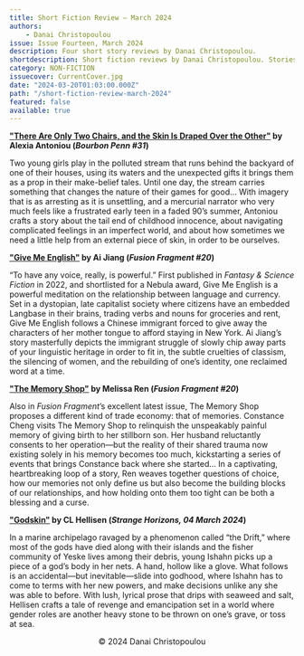 ```yaml
---
title: Short Fiction Review — March 2024
authors:
    - Danai Christopoulou
issue: Issue Fourteen, March 2024
description: Four short story reviews by Danai Christopoulou.
shortdescription: Short fiction reviews by Danai Christopoulou. Stories reviewed include "There Are Only Two Chairs, and the Skin Is Draped Over the Other" by Alexia Antoniou (published in <em>Bourbon Penn</em>), "Give Me English" by Ai Jiang (reprinted in <em>Fusion Fragment</em>), "The Memory Shop" by Melissa Ren (published in <em>Fusion Fragment</em>), and "Godskin" by CL Hellisen (published in <em>Strange Horizons</em>).
category: NON-FICTION
issuecover: CurrentCover.jpg
date: "2024-03-20T01:03:00.000Z"
path: "/short-fiction-review-march-2024"
featured: false
available: true
---
```


**["There Are Only Two Chairs, and the Skin Is Draped Over the Other"](https://www.bourbonpenn.com/issue/31/there-are-only-two-chairs-and-the-skin-is-draped-over-the-other-by-alexia-antoniou) by Alexia Antoniou (*Bourbon Penn #31*)**

Two young girls play in the polluted stream that runs behind the backyard of one of their houses, using its waters and the unexpected gifts it brings them as a prop in their make-belief tales. Until one day, the stream carries something that changes the nature of their games for good… With imagery that is as arresting as it is unsettling, and a mercurial narrator who very much feels like a frustrated early teen in a faded 90’s summer, Antoniou crafts a story about the tail end of childhood innocence, about navigating complicated feelings in an imperfect world, and about how sometimes we need a little help from an external piece of skin, in order to be ourselves.


**["Give Me English"](https://www.fusionfragment.com/issue-20/) by Ai Jiang (*Fusion Fragment #20*)** <br />

“To have any voice, really, is powerful.” First published in *Fantasy & Science Fiction* in 2022, and shortlisted for a Nebula award, Give Me English is a powerful meditation on the relationship between language and currency. Set in a dystopian, late capitalist society where citizens have an embedded Langbase in their brains, trading verbs and nouns for groceries and rent, Give Me English follows a Chinese immigrant forced to give away the characters of her mother tongue to afford staying in New York. Ai Jiang’s story masterfully depicts the immigrant struggle of slowly chip away parts of your linguistic heritage in order to fit in, the subtle cruelties of classism, the silencing of women, and the rebuilding of one’s identity, one reclaimed word at a time.


**["The Memory Shop"](https://www.fusionfragment.com/issue-20/) by Melissa Ren (*Fusion Fragment #20*)** <br />

Also in *Fusion Fragment*’s excellent latest issue, The Memory Shop proposes a different kind of trade economy: that of memories. Constance Cheng visits The Memory Shop to relinquish the unspeakably painful memory of giving birth to her stillborn son. Her husband reluctantly consents to her operation—but the reality of their shared trauma now existing solely in his memory becomes too much, kickstarting a series of events that brings Constance back where she started... In a captivating, heartbreaking loop of a story, Ren weaves together questions of choice, how our memories not only define us but also become the building blocks of our relationships, and how holding onto them too tight can be both a blessing and a curse.


**["Godskin"](http://strangehorizons.com/fiction/godskin/) by CL Hellisen (*Strange Horizons, 04 March 2024*)**

In a marine archipelago ravaged by a phenomenon called “the Drift,” where most of the gods have died along with their islands and the fisher community of Yeske lives among their debris, young Ishahn picks up a piece of a god’s body in her nets. A hand, hollow like a glove. What follows is an accidental—but inevitable—slide into godhood, where Ishahn has to come to terms with her new powers, and make decisions unlike any she was able to before. With lush, lyrical prose that drips with seaweed and salt, Hellisen crafts a tale of revenge and emancipation set in a world where gender roles are another heavy stone to be thrown on one’s grave, or toss at sea.


<p style="text-align: center;">© 2024 Danai Christopoulou</p>